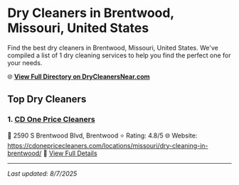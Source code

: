 # Dry Cleaners in Brentwood, Missouri, United States

Find the best dry cleaners in Brentwood, Missouri, United States. We've compiled a list of 1 dry cleaning services to help you find the perfect one for your needs.

🌐 **[View Full Directory on DryCleanersNear.com](https://drycleanersnear.com/city/US/Missouri/Brentwood)**

## Top Dry Cleaners

### 1. [CD One Price Cleaners](https://drycleanersnear.com/dryCleaner/686f1ec01cef475d4de83dd3/cd-one-price-cleaners)
📍 2590 S Brentwood Blvd, Brentwood
⭐ Rating: 4.8/5
🌐 Website: https://cdonepricecleaners.com/locations/missouri/dry-cleaning-in-brentwood/
🔗 [View Full Details](https://drycleanersnear.com/dryCleaner/686f1ec01cef475d4de83dd3/cd-one-price-cleaners)


---

*Last updated: 8/7/2025*
